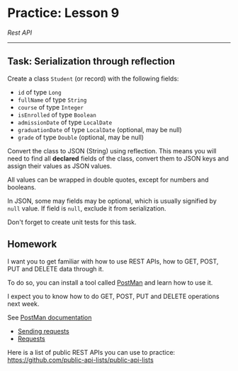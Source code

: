 # Practice: Lesson 9

_Rest API_
___

## Task: Serialization through reflection
Create a class `Student` (or record) with the following fields:
- `id` of type `Long`
- `fullName` of type `String`
- `course` of type `Integer`
- `isEnrolled` of type `Boolean`
- `admissionDate` of type `LocalDate`
- `graduationDate` of type `LocalDate` (optional, may be null)
- `grade` of type `Double` (optional, may be null)

Convert the class to JSON (String) using reflection.
This means you will need to find all **declared** fields of the class, convert them to JSON keys and assign their values as JSON values.

All values can be wrapped in double quotes, except for numbers and booleans.

In JSON, some may fields may be optional, which is usually signified by `null` value. If field is `null`, exclude it from serialization.

Don't forget to create unit tests for this task.

## Homework

I want you to get familiar with how to use REST APIs, how to GET, POST, PUT and DELETE data through it.

To do so, you can install a tool called [PostMan](https://www.postman.com) and learn how to use it.

I expect you to know how to do GET, POST, PUT and DELETE operations next week.

See [PostMan documentation](https://learning.postman.com/docs/introduction/overview/)
- [Sending requests](https://learning.postman.com/docs/sending-requests/requests/)
- [Requests](https://learning.postman.com/docs/sending-requests/requests/)


Here is a list of public REST APIs you can use to practice:
https://github.com/public-api-lists/public-api-lists
